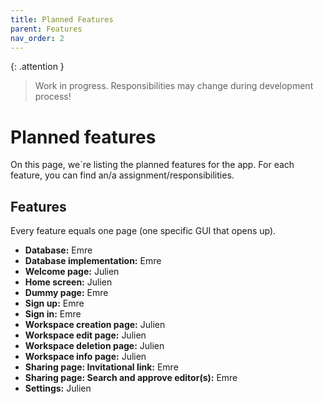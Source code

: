```yaml
---
title: Planned Features
parent: Features
nav_order: 2
---
```


{: .attention }
> Work in progress. Responsibilities may change during development process!

# Planned features

On this page, we´re listing the planned features for the app. 
For each feature, you can find an/a assignment/responsibilities.

## Features

Every feature equals one page (one specific GUI that opens up).

- **Database:** Emre
- **Database implementation:** Emre
- **Welcome page:** Julien
- **Home screen:** Julien
- **Dummy page:** Emre
- **Sign up:** Emre
- **Sign in:** Emre
- **Workspace creation page:** Julien
- **Workspace edit page:** Julien
- **Workspace deletion page:** Julien
- **Workspace info page:** Julien
- **Sharing page: Invitational link:** Emre
- **Sharing page: Search and approve editor(s):** Emre
- **Settings:** Julien
